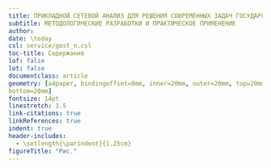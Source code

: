 ```yaml
---
title: ПРИКЛАДНОЙ СЕТЕВОЙ АНАЛИЗ ДЛЯ РЕШЕНИЯ СОВРЕМЕННЫХ ЗАДАЧ ГОСУДАРСТВА, БИЗНЕСА И ОБЩЕСТВА
subtitle: МЕТОДОЛОГИЧЕСКИЕ РАЗРАБОТКИ И ПРАКТИЧЕСКОЕ ПРИМЕНЕНИЕ
author: 
date: \today
csl: service/gost_n.csl
toc-title: Содержание
lof: false 
lot: false 
documentclass: article
geometry: [a4paper, bindingoffset=0mm, inner=20mm, outer=20mm, top=20mm, 
bottom=20mm]
fontsize: 14pt  
linestretch: 1.5  
link-citations: true
linkReferences: true
indent: true
header-includes:
  - \setlength{\parindent}{1.25cm}
figureTitle: "Рис."
---
```


